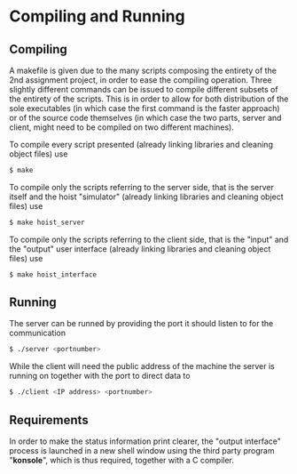 Compiling and Running
===================

Compiling
----------------------

A makefile is given due to the many scripts composing the entirety of the 2nd assignment project,
in order to ease the compiling operation.
Three slightly different commands can be issued to compile different subsets
of the entirety of the scripts. This is in order to allow for both distribution of the sole
executables (in which case the first command is the faster approach) or of the source
code themselves (in which case the two parts, server and client, might need to be compiled on two
different machines).

To compile every script presented (already linking libraries and cleaning object files) use
```bash
$ make
```

To compile only the scripts referring to the server side, that is the server itself
and the hoist "simulator" (already linking libraries and cleaning object files) use
```bash
$ make hoist_server
```

To compile only the scripts referring to the client side, that is the "input"
and the "output" user interface (already linking libraries and cleaning object files) use
```bash
$ make hoist_interface
```

Running
--------------------

The server can be runned by providing the port it should listen to for the communication
```bash
$ ./server <portnumber>
```

While the client will need the public address of the machine the server is running on together
with the port to direct data to
```bash
$ ./client <IP address> <portnumber>
```


## Requirements
In order to make the status information print clearer, the "output interface" process is launched in a new shell window using the third party program
"__konsole__", which is thus required, together with a C compiler.